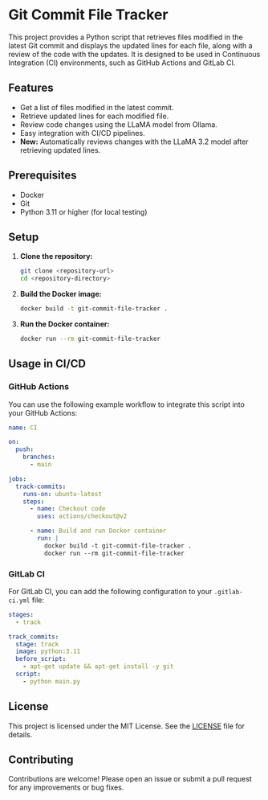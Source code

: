 # Git Commit File Tracker

This project provides a Python script that retrieves files modified in the latest Git commit and displays the updated lines for each file, along with a review of the code with the updates. It is designed to be used in Continuous Integration (CI) environments, such as GitHub Actions and GitLab CI.

## Features

- Get a list of files modified in the latest commit.
- Retrieve updated lines for each modified file.
- Review code changes using the LLaMA model from Ollama.
- Easy integration with CI/CD pipelines.
- **New:** Automatically reviews changes with the LLaMA 3.2 model after retrieving updated lines.

## Prerequisites

- Docker
- Git
- Python 3.11 or higher (for local testing)

## Setup

1. **Clone the repository:**

   ```bash
   git clone <repository-url>
   cd <repository-directory>
   ```

2. **Build the Docker image:**

   ```bash
   docker build -t git-commit-file-tracker .
   ```

3. **Run the Docker container:**

   ```bash
   docker run --rm git-commit-file-tracker
   ```

## Usage in CI/CD

### GitHub Actions

You can use the following example workflow to integrate this script into your GitHub Actions:

```yaml
name: CI

on:
  push:
    branches:
      - main

jobs:
  track-commits:
    runs-on: ubuntu-latest
    steps:
      - name: Checkout code
        uses: actions/checkout@v2

      - name: Build and run Docker container
        run: |
          docker build -t git-commit-file-tracker .
          docker run --rm git-commit-file-tracker
```

### GitLab CI

For GitLab CI, you can add the following configuration to your `.gitlab-ci.yml` file:

```yaml
stages:
  - track

track_commits:
  stage: track
  image: python:3.11
  before_script:
    - apt-get update && apt-get install -y git
  script:
    - python main.py
```

## License

This project is licensed under the MIT License. See the [LICENSE](LICENSE) file for details.

## Contributing

Contributions are welcome! Please open an issue or submit a pull request for any improvements or bug fixes.
